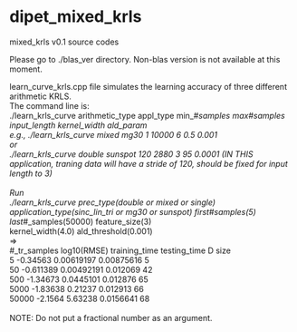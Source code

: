 # dipet_mixed_krls

mixed_krls v0.1 source codes <br>

Please go to ./blas_ver directory. Non-blas version is not available at this moment. <br>


learn_curve_krls.cpp file simulates the learning accuracy of three different arithmetic KRLS.<br>
The command line is:<br>
./learn_krls_curve arithmetic_type appl_type  min_#_samples max_#_samples input_length kernel_width ald_param<br>
e.g., ./learn_krls_curve mixed mg30 1 10000 6 0.5 0.001<br>
or <br>
./learn_krls_curve double sunspot 120 2880 3 95 0.0001 (IN THIS application, traning data will have a stride of 120, should be fixed for input length to 3)<br>
<br>
Run<br>
./learn_krls_curve prec_type(double or mixed or single) application_type(sinc_lin_tri or mg30 or sunspot) first_#_samples(5) last_#_samples(50000) feature_size(3)<br> kernel_width(4.0) ald_threshold(0.001)<br>
=><br>
   #_tr_samples    log10(RMSE)  training_time   testing_time         D size<br>
              5       -0.34563     0.00619197     0.00875616              5<br>
             50      -0.611389     0.00492191       0.012069             42<br>
            500       -1.34673      0.0445101       0.012876             65<br>
           5000       -1.83638        0.21237       0.012913             66<br>
          50000        -2.1564        5.63238      0.0156641             68<br>
<br>
NOTE: Do not put a fractional number as an argument.<br> 
